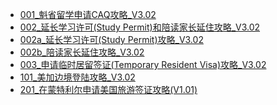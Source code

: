 <ul>
<li><a href = "../001_CAQ_V3.02/001_CAQ_V3.02.htm">001_魁省留学申请CAQ攻略_V3.02</a></li>
<li><a href = "https://serenetong.github.io/002_SP_VR_V3.02/002_SP_VR_V3.02.htm">002_延长学习许可(Study Permit)和陪读家长延住攻略_V3.02</a></li>
<li><a href = "https://serenetong.github.io/002a_SP_V3.02/002a_SP_V3.02.htm">002a_延长学习许可(Study Permit)攻略_V3.02</a></li>
<li><a href = "https://serenetong.github.io/002b_VR_V3.02/002b_VR_V3.02.htm">002b_陪读家长延住攻略_V3.02</a></li>
<li><a href = "https://serenetong.github.io/003_SV_V3.02/003_SV_V3.02.htm">003_申请临时居留签证(Temporary Resident Visa)攻略_V3.02</a></li>
<li><a href = "https://serenetong.github.io/101_Landing_V3.02/101_Landing_V3.02.htm">101_美加边境登陆攻略_V3.02</a></li>
<li><a href = "https://serenetong.github.io/201_USV_V1.01/201_USV_V1.01.htm">201_在蒙特利尔申请美国旅游签证攻略(V1.01)</a></li>
</ul>
